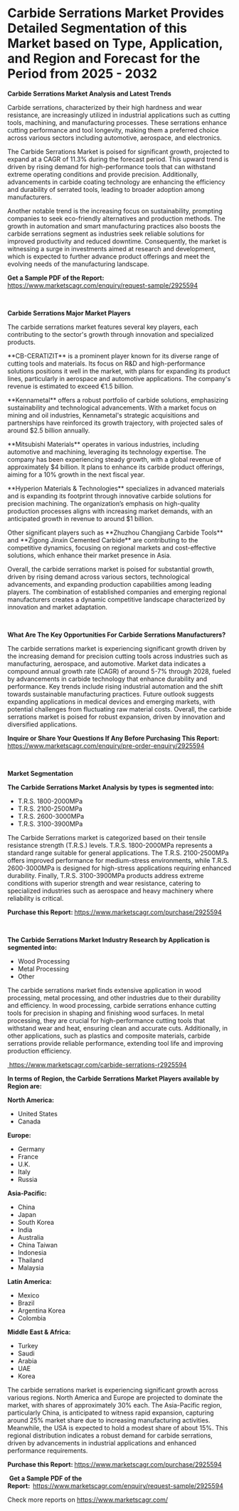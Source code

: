 <p><h1>Carbide Serrations Market Provides Detailed Segmentation of this Market based on Type, Application, and Region and Forecast for the Period from 2025 - 2032</h1></p><p><strong>Carbide Serrations Market Analysis and Latest Trends</strong></p>
<p><p>Carbide serrations, characterized by their high hardness and wear resistance, are increasingly utilized in industrial applications such as cutting tools, machining, and manufacturing processes. These serrations enhance cutting performance and tool longevity, making them a preferred choice across various sectors including automotive, aerospace, and electronics. </p><p>The Carbide Serrations Market is poised for significant growth, projected to expand at a CAGR of 11.3% during the forecast period. This upward trend is driven by rising demand for high-performance tools that can withstand extreme operating conditions and provide precision. Additionally, advancements in carbide coating technology are enhancing the efficiency and durability of serrated tools, leading to broader adoption among manufacturers. </p><p>Another notable trend is the increasing focus on sustainability, prompting companies to seek eco-friendly alternatives and production methods. The growth in automation and smart manufacturing practices also boosts the carbide serrations segment as industries seek reliable solutions for improved productivity and reduced downtime. Consequently, the market is witnessing a surge in investments aimed at research and development, which is expected to further advance product offerings and meet the evolving needs of the manufacturing landscape.</p></p>
<p><strong>Get a Sample PDF of the Report:&nbsp;</strong> <a href="https://www.marketscagr.com/enquiry/request-sample/2925594?utm_campaign=2471&utm_medium=2&utm_source=Github&utm_content=ia&utm_term=12032025&utm_id=carbide-serrations">https://www.marketscagr.com/enquiry/request-sample/2925594</a></p>
<p>&nbsp;</p>
<p><strong>Carbide Serrations Major Market Players</strong></p>
<p><p>The carbide serrations market features several key players, each contributing to the sector's growth through innovation and specialized products. </p><p>**CB-CERATIZIT** is a prominent player known for its diverse range of cutting tools and materials. Its focus on R&D and high-performance solutions positions it well in the market, with plans for expanding its product lines, particularly in aerospace and automotive applications. The company's revenue is estimated to exceed €1.5 billion.</p><p>**Kennametal** offers a robust portfolio of carbide solutions, emphasizing sustainability and technological advancements. With a market focus on mining and oil industries, Kennametal's strategic acquisitions and partnerships have reinforced its growth trajectory, with projected sales of around $2.5 billion annually.</p><p>**Mitsubishi Materials** operates in various industries, including automotive and machining, leveraging its technology expertise. The company has been experiencing steady growth, with a global revenue of approximately $4 billion. It plans to enhance its carbide product offerings, aiming for a 10% growth in the next fiscal year.</p><p>**Hyperion Materials & Technologies** specializes in advanced materials and is expanding its footprint through innovative carbide solutions for precision machining. The organization’s emphasis on high-quality production processes aligns with increasing market demands, with an anticipated growth in revenue to around $1 billion.</p><p>Other significant players such as **Zhuzhou Changjiang Carbide Tools** and **Zigong Jinxin Cemented Carbide** are contributing to the competitive dynamics, focusing on regional markets and cost-effective solutions, which enhance their market presence in Asia.</p><p>Overall, the carbide serrations market is poised for substantial growth, driven by rising demand across various sectors, technological advancements, and expanding production capabilities among leading players. The combination of established companies and emerging regional manufacturers creates a dynamic competitive landscape characterized by innovation and market adaptation.</p></p>
<p>&nbsp;</p>
<p><strong>What Are The Key Opportunities For Carbide Serrations Manufacturers?</strong></p>
<p><p>The carbide serrations market is experiencing significant growth driven by the increasing demand for precision cutting tools across industries such as manufacturing, aerospace, and automotive. Market data indicates a compound annual growth rate (CAGR) of around 5-7% through 2028, fueled by advancements in carbide technology that enhance durability and performance. Key trends include rising industrial automation and the shift towards sustainable manufacturing practices. Future outlook suggests expanding applications in medical devices and emerging markets, with potential challenges from fluctuating raw material costs. Overall, the carbide serrations market is poised for robust expansion, driven by innovation and diversified applications.</p></p>
<p><strong>Inquire or Share Your Questions If Any Before Purchasing This Report:</strong> <a href="https://www.marketscagr.com/enquiry/pre-order-enquiry/2925594?utm_campaign=2471&utm_medium=2&utm_source=Github&utm_content=ia&utm_term=12032025&utm_id=carbide-serrations">https://www.marketscagr.com/enquiry/pre-order-enquiry/2925594</a></p>
<p>&nbsp;</p>
<p><strong>Market Segmentation</strong></p>
<p><strong>The Carbide Serrations Market Analysis by types is segmented into:</strong></p>
<p><ul><li>T.R.S. 1800-2000MPa</li><li>T.R.S. 2100-2500MPa</li><li>T.R.S. 2600-3000MPa</li><li>T.R.S. 3100-3900MPa</li></ul></p>
<p><p>The Carbide Serrations market is categorized based on their tensile resistance strength (T.R.S.) levels. T.R.S. 1800-2000MPa represents a standard range suitable for general applications. The T.R.S. 2100-2500MPa offers improved performance for medium-stress environments, while T.R.S. 2600-3000MPa is designed for high-stress applications requiring enhanced durability. Finally, T.R.S. 3100-3900MPa products address extreme conditions with superior strength and wear resistance, catering to specialized industries such as aerospace and heavy machinery where reliability is critical.</p></p>
<p><strong>Purchase this Report:&nbsp;</strong><a href="https://www.marketscagr.com/purchase/2925594?utm_campaign=2471&utm_medium=2&utm_source=Github&utm_content=ia&utm_term=12032025&utm_id=carbide-serrations">https://www.marketscagr.com/purchase/2925594</a></p>
<p>&nbsp;</p>
<p><strong>The Carbide Serrations Market Industry Research by Application is segmented into:</strong></p>
<p><ul><li>Wood Processing</li><li>Metal Processing</li><li>Other</li></ul></p>
<p><p>The carbide serrations market finds extensive application in wood processing, metal processing, and other industries due to their durability and efficiency. In wood processing, carbide serrations enhance cutting tools for precision in shaping and finishing wood surfaces. In metal processing, they are crucial for high-performance cutting tools that withstand wear and heat, ensuring clean and accurate cuts. Additionally, in other applications, such as plastics and composite materials, carbide serrations provide reliable performance, extending tool life and improving production efficiency.</p></p>
<p><a href="https://www.marketscagr.com/carbide-serrations-r2925594?utm_campaign=2471&utm_medium=2&utm_source=Github&utm_content=ia&utm_term=12032025&utm_id=carbide-serrations">&nbsp;https://www.marketscagr.com/carbide-serrations-r2925594</a></p>
<p><strong>In terms of Region, the Carbide Serrations Market Players available by Region are:</strong></p>
<p>
    <p> <strong> North America: </strong>
        <ul>
            <li>United States</li>
            <li>Canada</li>
        </ul>
        </p> 
    <p> <strong> Europe: </strong>
        <ul>
            <li>Germany</li>
            <li>France</li>
            <li>U.K.</li>
            <li>Italy</li>
            <li>Russia</li>
        </ul>
        </p> 
    <p> <strong> Asia-Pacific: </strong>
        <ul>
            <li>China</li>
            <li>Japan</li>
            <li>South Korea</li>
            <li>India</li>
            <li>Australia</li>
            <li>China Taiwan</li>
            <li>Indonesia</li>
            <li>Thailand</li>
            <li>Malaysia</li>
        </ul>
        </p> 
    <p> <strong> Latin America: </strong>
        <ul>
            <li>Mexico</li>
            <li>Brazil</li>
            <li>Argentina Korea</li>
            <li>Colombia</li>
        </ul>
        </p> 
    <p> <strong> Middle East & Africa: </strong>
        <ul>
            <li>Turkey</li>
            <li>Saudi</li>
            <li>Arabia</li>
            <li>UAE</li>
            <li>Korea</li>
        </ul>
    </p>
    </p>
<p><p>The carbide serrations market is experiencing significant growth across various regions. North America and Europe are projected to dominate the market, with shares of approximately 30% each. The Asia-Pacific region, particularly China, is anticipated to witness rapid expansion, capturing around 25% market share due to increasing manufacturing activities. Meanwhile, the USA is expected to hold a modest share of about 15%. This regional distribution indicates a robust demand for carbide serrations, driven by advancements in industrial applications and enhanced performance requirements.</p></p>
<p><strong>Purchase this Report: </strong><a href="https://www.marketscagr.com/purchase/2925594?utm_campaign=2471&utm_medium=2&utm_source=Github&utm_content=ia&utm_term=12032025&utm_id=carbide-serrations">https://www.marketscagr.com/purchase/2925594</a></p>
<p>&nbsp;<strong>Get a Sample PDF of the Report:&nbsp;&nbsp;</strong><a href="https://www.marketscagr.com/enquiry/request-sample/2925594?utm_campaign=2471&utm_medium=2&utm_source=Github&utm_content=ia&utm_term=12032025&utm_id=carbide-serrations">https://www.marketscagr.com/enquiry/request-sample/2925594</a></p>
<p><strong></strong></p>
<p>Check more reports on <a href="https://www.marketscagr.com/?utm_campaign=2471&utm_medium=2&utm_source=Github&utm_content=ia&utm_term=12032025&utm_id=carbide-serrations">https://www.marketscagr.com/</a></p>